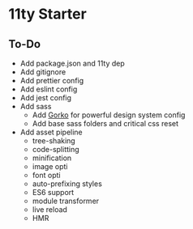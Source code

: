 # 11ty Starter

## To-Do
- Add package.json and 11ty dep
- Add gitignore
- Add prettier config
- Add eslint config
- Add jest config
- Add sass
    - Add [Gorko](https://github.com/hankchizljaw/gorko) for powerful design system config
    - Add base sass folders and critical css reset
- Add asset pipeline
    - tree-shaking
    - code-splitting
    - minification
    - image opti
    - font opti
    - auto-prefixing styles
    - ES6 support
    - module transformer
    - live reload
    - HMR